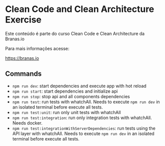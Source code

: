 # Clean Code and Clean Architecture Exercise

Este conteúdo é parte do curso Clean Code e Clean Architecture da Branas.io

Para mais informações acesse:

<https://branas.io>

## Commands

- `npm run dev`: start dependencies and execute app with hot reload
- `npm run start`: start dependencies and initialize api
- `npm run stop`: stop api and all components dependencies
- `npm run test`: run tests with whatchAll. Needs to execute `npm run dev` in an isolated terminal before execute all tests.
- `npm run test:unit`: run only unit tests with whatchAll
- `npm run test:integration`: run only integration tests with whatchAll. Needs docker.
- `npm run test:integrationWithServerDependencies`: run tests using the API layer with whatchAll. Needs to execute `npm run dev` in an isolated terminal before execute all tests.
